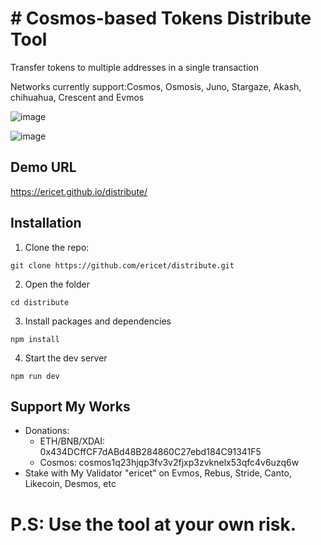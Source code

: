 # # Cosmos-based Tokens Distribute Tool

Transfer tokens to multiple addresses in a single transaction

Networks currently support:Cosmos, Osmosis, Juno, Stargaze, Akash, chihuahua, Crescent and Evmos

![image](https://user-images.githubusercontent.com/9066755/191355422-d4bc9485-9c83-45cc-a4d8-b28445b05d4f.png)

![image](https://user-images.githubusercontent.com/9066755/191355485-8e202206-6645-4651-9154-3f5941035f15.png)


## Demo URL
https://ericet.github.io/distribute/

## Installation
1. Clone the repo:

`git clone https://github.com/ericet/distribute.git`

2. Open the folder

`cd distribute`

3. Install packages and dependencies

`npm install`

4. Start the dev server

`npm run dev`

## Support My Works
* Donations:
  * ETH/BNB/XDAI: 0x434DCffCF7dABd48B284860C27ebd184C91341F5
  * Cosmos: cosmos1q23hjqp3fv3v2fjxp3zvknelx53qfc4v6uzq6w
* Stake with My Validator "ericet" on Evmos, Rebus, Stride, Canto, Likecoin, Desmos, etc

# P.S: Use the tool at your own risk. 
